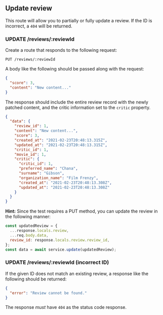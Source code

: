 ## Update review

This route will allow you to partially or fully update a review. If the ID is incorrect, a `404` will be returned.

### UPDATE /reviews/:reviewId

Create a route that responds to the following request:

```
PUT /reviews/:reviewId
```

A body like the following should be passed along with the request:

```json
{
  "score": 3,
  "content": "New content..."
}
```

The response should include the entire review record with the newly patched content, and the critic information set to the `critic` property.

```json
{
  "data": {
    "review_id": 1,
    "content": "New content...",
    "score": 3,
    "created_at": "2021-02-23T20:48:13.315Z",
    "updated_at": "2021-02-23T20:48:13.315Z",
    "critic_id": 1,
    "movie_id": 1,
    "critic": {
      "critic_id": 1,
      "preferred_name": "Chana",
      "surname": "Gibson",
      "organization_name": "Film Frenzy",
      "created_at": "2021-02-23T20:48:13.308Z",
      "updated_at": "2021-02-23T20:48:13.308Z"
    }
  }
}
```

**Hint:** Since the test requires a PUT method, you can update the review in the following manner:

```js
const updatedReview = {
  ...response.locals.review,
  ...req.body.data,
  review_id: response.locals.review.review_id,
};
const data = await service.update(updatedReview);
```

### UPDATE /reviews/:reviewId (incorrect ID)

If the given ID does not match an existing review, a response like the following should be returned:

```json
{
  "error": "Review cannot be found."
}
```

The response _must_ have `404` as the status code response.
